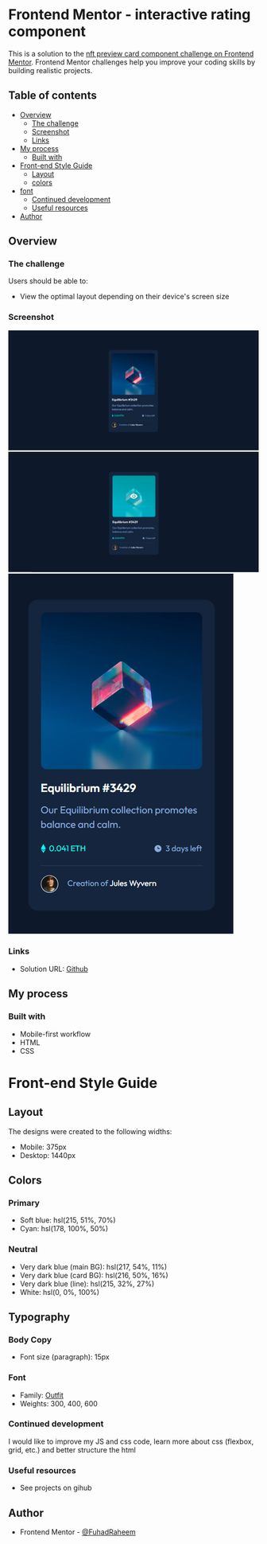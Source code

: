 # Frontend Mentor - interactive rating component

This is a solution to the [nft preview card component challenge on Frontend Mentor](https://www.frontendmentor.io/challenges/nft-preview-card-component-SbdUL_w0U). Frontend Mentor challenges help you improve your coding skills by building realistic projects. 

## Table of contents

- [Overview](#overview)
  - [The challenge](#the-challenge)
  - [Screenshot](#screenshot)
  - [Links](#links)
- [My process](#my-process)
  - [Built with](#built-with)
- [Front-end Style Guide](#front-end-style-guide)  
  - [Layout](#layout)
  - [colors](#colors)  
- [font](#font)  
  - [Continued development](#continued-development)
  - [Useful resources](#useful-resources)
- [Author](#author)


## Overview

### The challenge

Users should be able to:

- View the optimal layout depending on their device's screen size

### Screenshot

![](./design/desktop.png)
![](./design/desktop-hover.png)
![](./design/mobile.png)

### Links

- Solution URL: [Github](https://github.com/FuhadRaheem/nft-preview-card-component)

## My process

### Built with

- Mobile-first workflow
- HTML
- CSS

# Front-end Style Guide

## Layout

The designs were created to the following widths:

- Mobile: 375px
- Desktop: 1440px

## Colors

### Primary

- Soft blue: hsl(215, 51%, 70%)
- Cyan: hsl(178, 100%, 50%)

### Neutral

- Very dark blue (main BG): hsl(217, 54%, 11%)
- Very dark blue (card BG): hsl(216, 50%, 16%)
- Very dark blue (line): hsl(215, 32%, 27%)
- White: hsl(0, 0%, 100%)

## Typography

### Body Copy

- Font size (paragraph): 15px

### Font

- Family: [Outfit](https://fonts.google.com/specimen/Outfit)
- Weights: 300, 400, 600

### Continued development

I would like to improve my JS and css code, learn more about css (flexbox, grid, etc.) and better structure the html

### Useful resources

- See projects on gihub

## Author

- Frontend Mentor - [@FuhadRaheem](https://www.frontendmentor.io/profile/FuhadRaheem)
